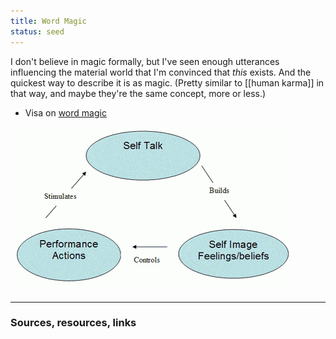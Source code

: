 ```yaml
---
title: Word Magic
status: seed
---
```


I don't believe in magic formally, but I've seen enough utterances influencing the material world that I'm convinced that *this* exists. And the quickest way to describe it is as magic. (Pretty similar to [[human karma]] in that way, and maybe they're the same concept, more or less.)

- Visa on [word magic](https://youtu.be/2Kv-xjFnEUw)

<img src="../../assets/self-talk.gif">

---
### Sources, resources, links